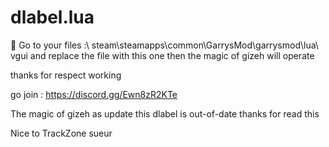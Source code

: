 # dlabel.lua
📢 Go to your files :\ steam\steamapps\common\GarrysMod\garrysmod\lua\ vgui and replace the file with this one then the magic of gizeh will operate

thanks for respect working

go join : https://discord.gg/Ewn8zR2KTe

The magic of gizeh as update this dlabel is out-of-date thanks for read this

Nice to TrackZone sueur 
